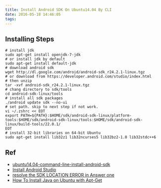 ```yaml
---
title: Install Android SDK On Ubuntu14.04 By CLI
date: 2016-05-18 14:46:05
tags:
---
```

## Installing Steps
```
# install jdk
sudo apt-get install openjdk-7-jdk
# or install jdk by default
sudo apt-get install default-jdk
# download android sdk
wget http://dl.google.com/android/android-sdk_r24.2.1-linux.tgz 
# or download from https://developer.android.com/studio/index.html
# then unzip
tar -xvf android-sdk_r24.2.1-linux.tgz
# chang directory to sdk/tools
cd android-sdk-linux/tools
# install all sdk packages
./android update sdk --no-ui
# set path. skip to next step if not work.
vi ~/.zshrc << EOT
export PATH=${PATH}:$HOME/sdk/android-sdk-linux/platform-tools:$HOME/sdk/android-sdk-linux/tools:$HOME/sdk/android-sdk-linux/build-tools/22.0.1/
EOT
# install 32-bit libraries on 64-bit Ubuntu
sudo apt-get install lib32z1 lib32ncurses5 lib32bz2-1.0 lib32stdc++6
```

## Ref
- [ubuntu14.04-command-line-install-android-sdk](https://gist.github.com/wenzhixin/43cf3ce909c24948c6e7#file-ubuntu14-04-command-line-install-android-sdk-L4-L5)
- [Install Android Studio](https://developer.android.com/studio/install.html)
- [resolve the SDK LOCATION ERROR in Answer one](http://stackoverflow.com/questions/19794200/gradle-android-and-the-android-home-sdk-location)
- [How To Install Java on Ubuntu with Apt-Get](https://www.digitalocean.com/community/tutorials/how-to-install-java-on-ubuntu-with-apt-get)